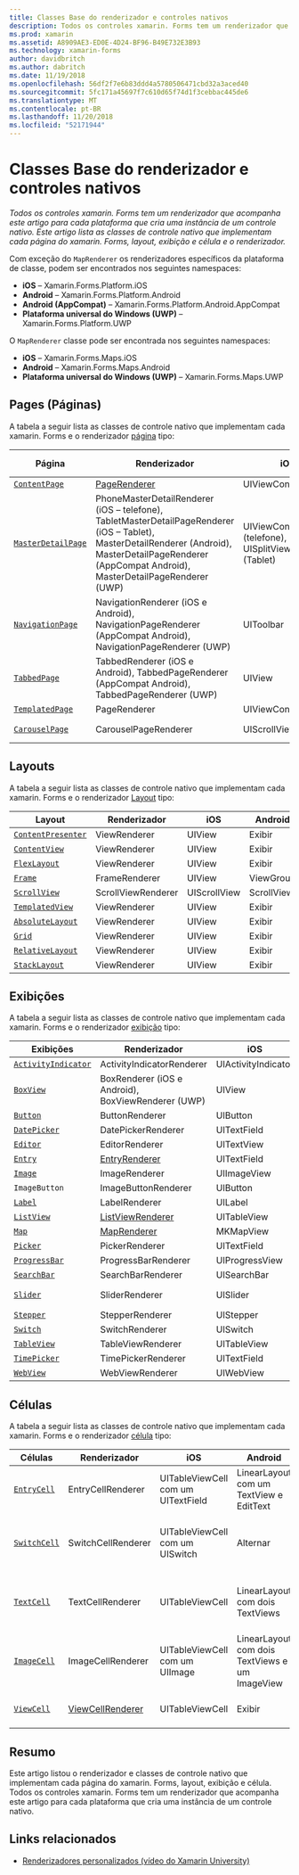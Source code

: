```yaml
---
title: Classes Base do renderizador e controles nativos
description: Todos os controles xamarin. Forms tem um renderizador que acompanha este artigo para cada plataforma que cria uma instância de um controle nativo. Este artigo lista as classes de controle nativo que implementam cada página do xamarin. Forms, layout, exibição e célula e o renderizador.
ms.prod: xamarin
ms.assetid: A8909AE3-ED0E-4D24-BF96-B49E732E3B93
ms.technology: xamarin-forms
author: davidbritch
ms.author: dabritch
ms.date: 11/19/2018
ms.openlocfilehash: 56df2f7e6b83ddd4a5780506471cbd32a3aced40
ms.sourcegitcommit: 5fc171a45697f7c610d65f74d1f3cebbac445de6
ms.translationtype: MT
ms.contentlocale: pt-BR
ms.lasthandoff: 11/20/2018
ms.locfileid: "52171944"
---
```

# <a name="renderer-base-classes-and-native-controls"></a>Classes Base do renderizador e controles nativos

_Todos os controles xamarin. Forms tem um renderizador que acompanha este artigo para cada plataforma que cria uma instância de um controle nativo. Este artigo lista as classes de controle nativo que implementam cada página do xamarin. Forms, layout, exibição e célula e o renderizador._

Com exceção do `MapRenderer` os renderizadores específicos da plataforma de classe, podem ser encontrados nos seguintes namespaces:

- **iOS** – Xamarin.Forms.Platform.iOS
- **Android** – Xamarin.Forms.Platform.Android
- **Android (AppCompat)** – Xamarin.Forms.Platform.Android.AppCompat
- **Plataforma universal do Windows (UWP)** – Xamarin.Forms.Platform.UWP

O `MapRenderer` classe pode ser encontrada nos seguintes namespaces:

- **iOS** – Xamarin.Forms.Maps.iOS
- **Android** – Xamarin.Forms.Maps.Android
- **Plataforma universal do Windows (UWP)** – Xamarin.Forms.Maps.UWP

## <a name="pages"></a>Pages (Páginas)

A tabela a seguir lista as classes de controle nativo que implementam cada xamarin. Forms e o renderizador [página](~/xamarin-forms/user-interface/controls/pages.md) tipo:

|Página|Renderizador|iOS|Android|Android (AppCompat)|UWP|
|--- |--- |--- |--- |--- |--- |
|[`ContentPage`](xref:Xamarin.Forms.ContentPage)|[PageRenderer](~/xamarin-forms/app-fundamentals/custom-renderer/contentpage.md)|UIViewController|ViewGroup||FrameworkElement|
|[`MasterDetailPage`](xref:Xamarin.Forms.MasterDetailPage)|PhoneMasterDetailRenderer (iOS – telefone), TabletMasterDetailPageRenderer (iOS – Tablet), MasterDetailRenderer (Android), MasterDetailPageRenderer (AppCompat Android), MasterDetailPageRenderer (UWP)|UIViewController (telefone), UISplitViewController (Tablet)|DrawerLayout (v4)|DrawerLayout (v4)|FrameworkElement (controle personalizado)|
|[`NavigationPage`](xref:Xamarin.Forms.NavigationPage)|NavigationRenderer (iOS e Android), NavigationPageRenderer (AppCompat Android), NavigationPageRenderer (UWP)|UIToolbar|ViewGroup|ViewGroup|FrameworkElement (controle personalizado)|
|[`TabbedPage`](xref:Xamarin.Forms.TabbedPage)|TabbedRenderer (iOS e Android), TabbedPageRenderer (AppCompat Android), TabbedPageRenderer (UWP)|UIView|ViewPager|ViewPager|FrameworkElement (dinâmica)|
|[`TemplatedPage`](xref:Xamarin.Forms.TemplatedPage)|PageRenderer|UIViewController|ViewGroup||FrameworkElement|
|[`CarouselPage`](xref:Xamarin.Forms.CarouselPage)|CarouselPageRenderer|UIScrollView|ViewPager|ViewPager|FrameworkElement (FlipView)|

## <a name="layouts"></a>Layouts

A tabela a seguir lista as classes de controle nativo que implementam cada xamarin. Forms e o renderizador [Layout](~/xamarin-forms/user-interface/controls/layouts.md) tipo:

|Layout|Renderizador|iOS|Android|UWP|
|--- |--- |--- |--- |--- |
|[`ContentPresenter`](xref:Xamarin.Forms.ContentPresenter)|ViewRenderer|UIView|Exibir|FrameworkElement|
|[`ContentView`](xref:Xamarin.Forms.ContentView)|ViewRenderer|UIView|Exibir|FrameworkElement|
|[`FlexLayout`](xref:Xamarin.Forms.FlexLayout)|ViewRenderer|UIView|Exibir|FrameworkElement|
|[`Frame`](xref:Xamarin.Forms.Frame)|FrameRenderer|UIView|ViewGroup|Borda|
|[`ScrollView`](xref:Xamarin.Forms.ScrollView)|ScrollViewRenderer|UIScrollView|ScrollView|ScrollViewer|
|[`TemplatedView`](xref:Xamarin.Forms.TemplatedView)|ViewRenderer|UIView|Exibir|FrameworkElement|
|[`AbsoluteLayout`](xref:Xamarin.Forms.AbsoluteLayout)|ViewRenderer|UIView|Exibir|FrameworkElement|
|[`Grid`](xref:Xamarin.Forms.Grid)|ViewRenderer|UIView|Exibir|FrameworkElement|
|[`RelativeLayout`](xref:Xamarin.Forms.RelativeLayout)|ViewRenderer|UIView|Exibir|FrameworkElement|
|[`StackLayout`](xref:Xamarin.Forms.StackLayout)|ViewRenderer|UIView|Exibir|FrameworkElement|

## <a name="views"></a>Exibições

A tabela a seguir lista as classes de controle nativo que implementam cada xamarin. Forms e o renderizador [exibição](~/xamarin-forms/user-interface/controls/views.md) tipo:

|Exibições|Renderizador|iOS|Android|Android (AppCompat)|UWP|
|--- |--- |--- |--- |--- |--- |
|[`ActivityIndicator`](xref:Xamarin.Forms.ActivityIndicator)|ActivityIndicatorRenderer|UIActivityIndicator|ProgressBar||ProgressBar|
|[`BoxView`](xref:Xamarin.Forms.BoxView)|BoxRenderer (iOS e Android), BoxViewRenderer (UWP)|UIView|ViewGroup||Retângulo|
|[`Button`](xref:Xamarin.Forms.Button)|ButtonRenderer|UIButton|Botão|AppCompatButton|Botão|
|[`DatePicker`](xref:Xamarin.Forms.DatePicker)|DatePickerRenderer|UITextField|EditText||DatePicker|
|[`Editor`](xref:Xamarin.Forms.Editor)|EditorRenderer|UITextView|EditText||TextBox|
|[`Entry`](xref:Xamarin.Forms.Entry)|[EntryRenderer](~/xamarin-forms/app-fundamentals/custom-renderer/entry.md)|UITextField|EditText||TextBox|
|[`Image`](xref:Xamarin.Forms.Image)|ImageRenderer|UIImageView|ImageView||Image|
|`ImageButton`|ImageButtonRenderer|UIButton||AppCompatImageButton|Botão|
|[`Label`](xref:Xamarin.Forms.Label)|LabelRenderer|UILabel|TextView||TextBlock|
|[`ListView`](xref:Xamarin.Forms.ListView)|[ListViewRenderer](~/xamarin-forms/app-fundamentals/custom-renderer/listview.md)|UITableView|ListView||ListView|
|[`Map`](xref:Xamarin.Forms.Maps.Map)|[MapRenderer](~/xamarin-forms/app-fundamentals/custom-renderer/map/index.md)|MKMapView|MapView||MapControl|
|[`Picker`](xref:Xamarin.Forms.Picker)|PickerRenderer|UITextField|EditText|EditText|ComboBox|
|[`ProgressBar`](xref:Xamarin.Forms.ProgressBar)|ProgressBarRenderer|UIProgressView|ProgressBar||ProgressBar|
|[`SearchBar`](xref:Xamarin.Forms.SearchBar)|SearchBarRenderer|UISearchBar|SearchView||AutoSuggestBox|
|[`Slider`](xref:Xamarin.Forms.Slider)|SliderRenderer|UISlider|SeekBar||Controle deslizante|
|[`Stepper`](xref:Xamarin.Forms.Stepper)|StepperRenderer|UIStepper|LinearLayout||Controle|
|[`Switch`](xref:Xamarin.Forms.Switch)|SwitchRenderer|UISwitch|Alternar|SwitchCompat|ToggleSwitch|
|[`TableView`](xref:Xamarin.Forms.TableView)|TableViewRenderer|UITableView|ListView||ListView|
|[`TimePicker`](xref:Xamarin.Forms.TimePicker)|TimePickerRenderer|UITextField|EditText||TimePicker|
|[`WebView`](xref:Xamarin.Forms.WebView)|WebViewRenderer|UIWebView|WebView||WebView|

## <a name="cells"></a>Células

A tabela a seguir lista as classes de controle nativo que implementam cada xamarin. Forms e o renderizador [célula](~/xamarin-forms/user-interface/controls/cells.md) tipo:

|Células|Renderizador|iOS|Android|UWP|
|--- |--- |--- |--- |--- |
|[`EntryCell`](xref:Xamarin.Forms.EntryCell)|EntryCellRenderer|UITableViewCell com um UITextField|LinearLayout com um TextView e EditText|DataTemplate com uma caixa de texto|
|[`SwitchCell`](xref:Xamarin.Forms.SwitchCell)|SwitchCellRenderer|UITableViewCell com um UISwitch|Alternar|DataTemplate com uma grade que contém um TextBlock e ToggleSwitch|
|[`TextCell`](xref:Xamarin.Forms.TextCell)|TextCellRenderer|UITableViewCell|LinearLayout com dois TextViews|DataTemplate com um StackPanel que contém dois TextBlocks|
|[`ImageCell`](xref:Xamarin.Forms.ImageCell)|ImageCellRenderer|UITableViewCell com um UIImage|LinearLayout com dois TextViews e um ImageView|DataTemplate com uma grade que contém uma imagem e dois TextBlocks|
|[`ViewCell`](xref:Xamarin.Forms.ViewCell)|[ViewCellRenderer](~/xamarin-forms/app-fundamentals/custom-renderer/viewcell.md)|UITableViewCell|Exibir|DataTemplate com um ContentPresenter|

## <a name="summary"></a>Resumo

Este artigo listou o renderizador e classes de controle nativo que implementam cada página do xamarin. Forms, layout, exibição e célula. Todos os controles xamarin. Forms tem um renderizador que acompanha este artigo para cada plataforma que cria uma instância de um controle nativo.

## <a name="related-links"></a>Links relacionados

- [Renderizadores personalizados (vídeo do Xamarin University)](https://developer.xamarin.com/videos/cross-platform/xamarinforms-custom-renderers/)
